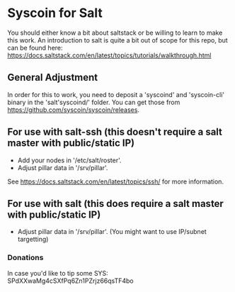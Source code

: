 # Syscoin for Salt

You should either know a bit about saltstack or be willing to learn to make this work. An introduction to salt is quite a bit out of scope for this repo, but can be found here: https://docs.saltstack.com/en/latest/topics/tutorials/walkthrough.html

## General Adjustment

In order for this to work, you need to deposit a 'syscoind' and 'syscoin-cli' binary in the 'salt'syscoind/' folder. You can get those from https://github.com/syscoin/syscoin/releases.

## For use with salt-ssh (this doesn't require a salt master with public/static IP)

* Add your nodes in '/etc/salt/roster'.
* Adjust pillar data in '/srv/pillar'.

See https://docs.saltstack.com/en/latest/topics/ssh/ for more information.

## For use with salt (this does require a salt master with public/static IP)

* Adjust pillar data in '/srv/pillar'. (You might want to use IP/subnet targetting)

### Donations

In case you'd like to tip some SYS: SPdXXwaMg4cSXfPq6Zn1PZrjz66qsTF4bo
